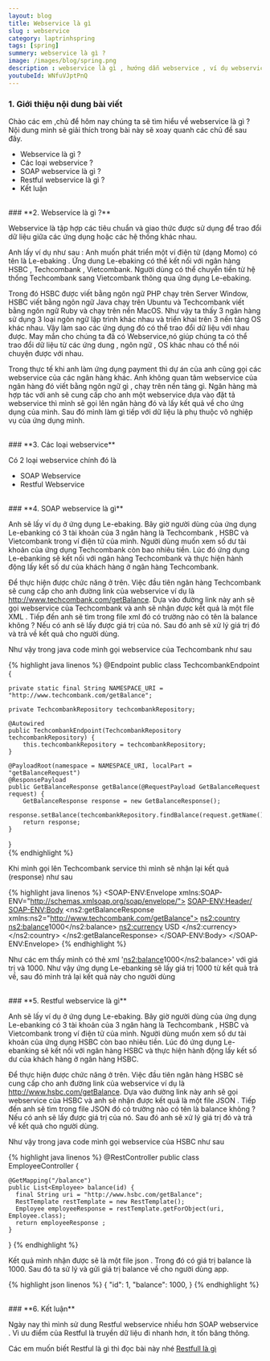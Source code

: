 ```yaml
---
layout: blog
title: Webservice là gì
slug : webservice
category: laptrinhspring
tags: [spring]
summery: webservice là gì ?
image: /images/blog/spring.png
description : webservice là gì , hướng dẫn webservice , ví dụ webservice , soap là gì , restful webservice là gì
youtubeId: WNfuVJptPnQ
---
```


### **1. Giới thiệu nội dung bài viết**

Chào các em ,chủ để hôm nay chúng ta sẽ tìm hiểu về webservice  là gì ?
Nội dung mình sẽ giải thích trong bài này sẽ xoay quanh các chủ đề sau đây.

- Webservice là gì ?
- Các loại webservice ?
- SOAP webservice là gì ?
- Restful webservice là gì ?
- Kết luận

<br>
### **2. Webservice là gì ?**

Webservice là tập hợp các tiêu chuẩn và giao thức được sử dụng để trao đổi dữ liệu giữa các ứng dụng hoặc các hệ thống khác nhau.

Anh lấy ví dụ như sau : Anh muốn phát triển một ví điện tử   (dạng Momo) có tên là Le-ebaking . Ứng dung Le-ebaking   có thể kết nối với ngân hàng HSBC , Techcombank , Vietcombank. Người dùng có thể chuyển tiền từ hệ thống Techcombank sang Vietcombank thông qua ứng dụng Le-ebaking.

Trong đó HSBC được viết bằng ngôn ngữ PHP chạy trên Server Window, HSBC viết bằng ngôn ngữ Java chạy trên Ubuntu và Techcombank viết bằng ngôn ngữ Ruby và chạy trên nền MacOS. Như vậy ta thấy 3 ngân hàng sử dụng 3 loại ngôn ngữ lập trình khác nhau và triển khai trên 3 nền tảng OS khác nhau. Vậy làm sao các ứng dụng đó có thể trao đổi dữ liệu với nhau được. May mắn cho chúng ta đã có Webservice,nó  giúp chúng ta có thể trao đổi dữ liệu từ các ứng dung , ngôn ngữ , OS khác nhau có thể nói chuyện được với nhau.

Trong thực tế khi anh làm ứng dụng payment thì dự án của anh cũng gọi các webservice của các ngân hàng khác. Anh không quan tâm webservice của ngân hàng đó viết bằng ngôn ngữ gì , chạy trên nền tảng gì. Ngân hàng mà hợp tác với anh sẽ cung cấp cho anh một webservice dựa vào đặt tả webservice thì mình sẽ gọi lên ngân hàng đó và lấy kết quả về cho ứng dụng của mình. Sau đó mình làm gì tiếp với dữ liệu là phụ thuộc vô nghiệp vụ của ứng dụng mình.

<br>
### **3. Các loại webservice**

Có 2 loại webservice chính đó là

- SOAP Webservice
- Restful Webservice

<br>
### **4. SOAP webservice là gì**

Anh sẽ lấy ví dụ ở ứng dụng Le-ebaking. Bây giờ người dùng của ứng dụng Le-ebanking có 3 tài khoản của 3 ngân hàng là Techcombank , HSBC và Vietcombank trong ví điện tử của mình. Người dùng muốn xem số dư tài khoản của ứng dụng Techcombank còn bao nhiêu tiền. Lúc đó ứng dụng Le-ebanking sẽ kết nối với ngân hàng Techcombank và thực hiện hành động lấy kết  số dư của khách hàng ở ngân hàng Techcombank.

Để thực hiện được chức năng ở trên. Việc đầu tiên ngân hàng Techcombank sẽ cung cấp cho anh đường link của webservice ví dụ là http://www.techcombank.com/getBalance. Dựa vào đường link này anh sẽ gọi webservice của Techcombank và anh sẽ nhận được kết quả là một file XML . Tiếp đến anh sẽ tìm trong file xml đó có trường nào có tên là balance không ? Nếu có anh sẽ lấy được giá trị của nó. Sau đó anh sẽ xử lý giá trị đó và trả về kết quả cho người dùng.

Như vậy trong java code mình gọi webservice của Techcombank như sau

{% highlight java  linenos %}
@Endpoint
public class TechcombankEndpoint {

    private static final String NAMESPACE_URI = "http://www.techcombank.com/getBalance";

    private TechcombankRepository techcombankRepository;

    @Autowired
    public TechcombankEndpoint(TechcombankRepository techcombankRepository) {
        this.techcombankRepository = techcombankRepository;
    }

    @PayloadRoot(namespace = NAMESPACE_URI, localPart = "getBalanceRequest")
    @ResponsePayload
    public GetBalanceResponse getBalance(@RequestPayload GetBalanceRequest request) {
        GetBalanceResponse response = new GetBalanceResponse();
        response.setBalance(techcombankRepository.findBalance(request.getName()));
        return response;
    }
}  
{% endhighlight %}

Khi mình gọi lên Techcombank service thì mình sẽ nhận lại kết quả (response) như sau

{% highlight java  linenos %}
<SOAP-ENV:Envelope xmlns:SOAP-ENV="http://schemas.xmlsoap.org/soap/envelope/">
<SOAP-ENV:Header/>
<SOAP-ENV:Body>
    <ns2:getBalanceResponse xmlns:ns2="http://www.techcombank.com/getBalance">
        <ns2:country>
            <ns2:balance>1000</ns2:balance>
            <ns2:currency> USD </ns2:currency>
        </ns2:country>
    </ns2:getBalanceResponse>
</SOAP-ENV:Body>
</SOAP-ENV:Envelope>
{% endhighlight %}

Như các em thấy mình có thẻ xml '<ns2:balance>1000</ns2:balance>' với giá trị và 1000. Như vậy ứng dụng Le-ebanking sẽ lấy giá trị 1000 từ kết quả trả về, sau đó mình trả lại kết quả này cho người dùng

<br>
### **5. Restful webservice là gì**

Anh sẽ lấy ví dụ ở ứng dụng Le-ebaking. Bây giờ người dùng của ứng dụng Le-ebanking có 3 tài khoản của 3 ngân hàng là Techcombank , HSBC và Vietcombank trong ví điện tử của mình. Người dùng muốn xem số dư tài khoản của ứng dụng HSBC còn bao nhiêu tiền. Lúc đó ứng dụng Le-ebanking sẽ kết nối với ngân hàng HSBC và thực hiện hành động lấy kết  số dư của khách hàng ở ngân hàng HSBC.

Để thực hiện được chức năng ở trên. Việc đầu tiên ngân hàng HSBC sẽ cung cấp cho anh đường link của webservice ví dụ là http://www.hsbc.com/getBalance. Dựa vào đường link này anh sẽ gọi webservice của HSBC và anh sẽ nhận được kết quả là một file JSON  . Tiếp đến anh sẽ tìm trong file JSON đó có trường nào có tên là balance không ? Nếu có anh sẽ lấy được giá trị của nó. Sau đó anh sẽ xử lý giá trị đó và trả về kết quả cho người dùng.

Như vậy trong java code mình gọi webservice của HSBC như sau

{% highlight java  linenos %}
@RestController
public class EmployeeController {

    @GetMapping("/balance")
    public List<Employee> balance(id) {
      final String uri = "http://www.hsbc.com/getBalance";
      RestTemplate restTemplate = new RestTemplate();
      Employee employeeResponse = restTemplate.getForObject(uri, Employee.class);
      return employeeResponse ;
    }
  }
{% endhighlight %}

Kết quả mình nhận được sẽ là một file json . Trong đó có giá trị balance là 1000. Sau đó ta sử lý và gửi giá trị balance về cho người dùng app.

{% highlight json  linenos %}
{
  "id": 1,
  "balance": 1000,
}
{% endhighlight %}

<br>
### **6. Kết luận**

Ngày nay thì mình sử dung Restful webservice nhiều hơn SOAP webservice . Vì ưu điểm của Restful là truyền dữ liệu đi nhanh hơn, ít tốn băng thông.

Các em muốn biết Restful là gì thì đọc bài này nhé
[Restfull là gì](https://levunguyen.com/laptrinhspring/2020/05/10/restful/)
